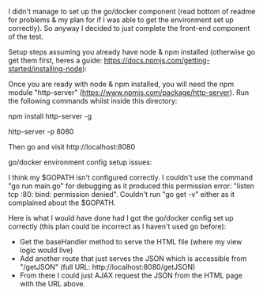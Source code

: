I didn't manage to set up the go/docker component (read bottom of readme for problems & my plan for if I was able to get the environment set up correctly). So anyway I decided to just complete the front-end component of the test.

Setup steps assuming you already have node & npm installed (otherwise go get them first, heres a guide: https://docs.npmjs.com/getting-started/installing-node):

Once you are ready with node & npm installed, you will need the npm module "http-server" (https://www.npmjs.com/package/http-server). Run the following commands whilst inside this directory:

npm install http-server -g

http-server -p 8080

Then go and visit http://localhost:8080

go/docker environment config setup issues:

I think my $GOPATH isn't configured correctly. I couldn't use the command "go run main.go" for debugging as it produced this permission error: "listen tcp :80: bind: permission denied". Couldn't run "go get -v" either as it complained about the $GOPATH.

Here is what I would have done had I got the go/docker config set up correctly (this plan could be incorrect as I haven't used go before):

- Get the baseHandler method to serve the HTML file (where my view logic would live)
- Add another route that just serves the JSON which is accessible from "/getJSON" (full URL: http://localhost:8080/getJSON)
- From there I could just AJAX request the JSON from the HTML page with the URL above.
